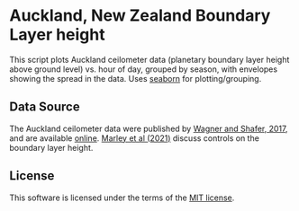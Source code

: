# Auckland, New Zealand Boundary Layer height

This script plots Auckland ceilometer data (planetary boundary layer height above ground level) vs. hour of day, grouped by season, with envelopes showing the spread in the data. Uses [seaborn](https://seaborn.pydata.org/) for plotting/grouping.

## Data Source

The Auckland ceilometer data were published by [Wagner and Shafer, 2017](https://doi.org/10.1016/j.uclim.2015.11.001), and are available [online](https://catalogue.data.govt.nz/dataset/oai-figshare-com-article-11750721).  [Marley et al (2021)](https://doi.org/10.1007/s10546-020-00579-w) discuss controls on the boundary layer height.

## License

This software is licensed under the terms of the [MIT license](https://opensource.org/licenses/MIT "MIT license").
